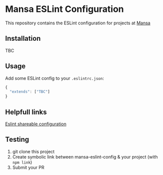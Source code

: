 # Mansa ESLint Configuration

This repository contains the ESLint configuration for projects at [Mansa](https://github.com/MansaGroup)

## Installation

TBC

## Usage 

Add some ESLint config to your `.eslintrc.json`:
```js
{
  "extends": ["TBC"]
}
```

## Helpfull links
[Eslint shareable configuration](https://eslint.org/docs/developer-guide/shareable-configs)

## Testing

1. git clone this project
2. Create symbolic link between mansa-eslint-config & your project (with `npm link`)
3. Submit your PR